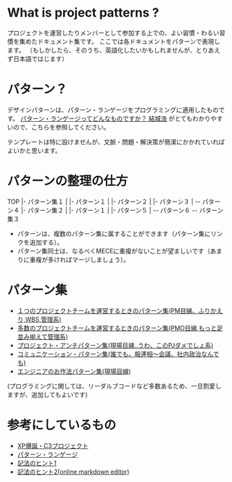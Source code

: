 # What is project patterns ?

プロジェクトを運営したりメンバーとして参加する上での、よい習慣・わるい習慣を集めたドキュメント集です。
ここでは各ドキュメントをパターンで表現します。
（もしかしたら、そのうち、英語化したいかもしれませんが、とりあえず日本語ではじます）

# パターン？

デザインパターンは、パターン・ランゲージをプログラミングに適用したものです。
[パターン・ランゲージってどんなものですか？ 結城浩](http://www.hyuki.com/dig/patlang.html) がとてもわかりやすいので、こちらを参照してください。

テンプレートは特に設けませんが、文脈・問題・解決策が簡潔にかかれていればよいかと思います。

# パターンの整理の仕方

TOP
 |- パターン集１
 |   |- パターン１
 |   |- パターン２
 |   |- パターン３
 |   --  パターン４
 |- パターン集２
 |   |- パターン１
 |   |- パターン５
 |   -- パターン６
 -- パターン集３

* パターンは、複数のパターン集に属することができます（パターン集にリンクを追加する）。
* パターン集同士は、なるべくMECEに重複がないことが望ましいです（あまりに重複が多ければマージしましょう）。

# パターン集

* [１つのプロジェクトチームを運営するときのパターン集(PM目線、ふりかえり,WBS,管理系)](pj/patterns.md)
* [多数のプロジェクトチームを運営するときのパターン集(PMO目線,もっと足並み揃えて管理系)](pjs/patterns.md)
* [プロジェクト・アンチパターン集(現場目線..うわ、このPJダメでしょ系)](anti/patterns.md)
* [コミュニケーション・パターン集(誰でも。報連相〜会議、社内政治なんでも)](communication/patterns.md)
* [エンジニアのお作法パターン集(現場目線)](operation/patterns.md)

(プログラミングに関しては、リーダルブコードなど多数あるため、一旦割愛しますが、追加してもよいです)

# 参考にしているもの
* [XP爆誕・C3プロジェクト](http://ronjeffries.com/xprog/articles/practices/pracintro/)
* [パターン・ランゲージ](https://ja.wikipedia.org/wiki/%E3%83%91%E3%82%BF%E3%83%B3%E3%83%BB%E3%83%A9%E3%83%B3%E3%82%B2%E3%83%BC%E3%82%B8)
* [記法のヒント1](https://jbt.github.io/markdown-editor/)
* [記法のヒント2(online markdown editor)](http://dillinger.io/)


